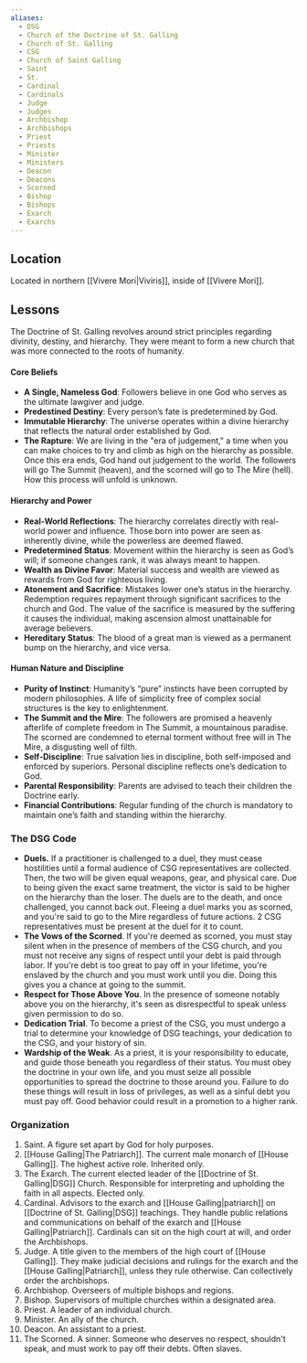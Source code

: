 ```yaml
---
aliases:
  - DSG
  - Church of the Doctrine of St. Galling
  - Church of St. Galling
  - CSG
  - Church of Saint Galling
  - Saint
  - St.
  - Cardinal
  - Cardinals
  - Judge
  - Judges
  - Archbishop
  - Archbishops
  - Priest
  - Priests
  - Minister
  - Ministers
  - Deacon
  - Deacons
  - Scorned
  - Bishop
  - Bishops
  - Exarch
  - Exarchs
---
```

## Location
Located in northern [[Vivere Mori|Viviris]], inside of [[Vivere Mori]]. 

## Lessons
The Doctrine of St. Galling revolves around strict principles regarding divinity, destiny, and hierarchy. They were meant to form a new church that was more connected to the roots of humanity.

#### Core Beliefs
- **A Single, Nameless God**: Followers believe in one God who serves as the ultimate lawgiver and judge.
- **Predestined Destiny**: Every person’s fate is predetermined by God. 
- **Immutable Hierarchy**: The universe operates within a divine hierarchy that reflects the natural order established by God.
- **The Rapture**: We are living in the "era of judgement," a time when you can make choices to try and climb as high on the hierarchy as possible. Once this era ends, God hand out judgement to the world. The followers will go The Summit (heaven), and the scorned will go to The Mire (hell). How this process will unfold is unknown.

#### Hierarchy and Power
- **Real-World Reflections**: The hierarchy correlates directly with real-world power and influence. Those born into power are seen as inherently divine, while the powerless are deemed flawed.
- **Predetermined Status**: Movement within the hierarchy is seen as God’s will; if someone changes rank, it was always meant to happen.
- **Wealth as Divine Favor**: Material success and wealth are viewed as rewards from God for righteous living.
- **Atonement and Sacrifice**: Mistakes lower one’s status in the hierarchy. Redemption requires repayment through significant sacrifices to the church and God. The value of the sacrifice is measured by the suffering it causes the individual, making ascension almost unattainable for average believers.
- **Hereditary Status**: The blood of a great man is viewed as a permanent bump on the hierarchy, and vice versa.  

#### Human Nature and Discipline
- **Purity of Instinct**: Humanity’s “pure” instincts have been corrupted by modern philosophies. A life of simplicity free of complex social structures is the key to enlightenment. 
- **The Summit and the Mire**: The followers are promised a heavenly afterlife of complete freedom in The Summit, a mountainous paradise. The scorned are condemned to eternal torment without free will in The Mire, a disgusting well of filth. 
- **Self-Discipline**: True salvation lies in discipline, both self-imposed and enforced by superiors. Personal discipline reflects one’s dedication to God.
- **Parental Responsibility**: Parents are advised to teach their children the Doctrine early.
- **Financial Contributions**: Regular funding of the church is mandatory to maintain one’s faith and standing within the hierarchy.

### The DSG Code
- **Duels.** If a practitioner is challenged to a duel, they must cease hostilities until a formal audience of CSG representatives are collected. Then, the two will be given equal weapons, gear, and physical care. Due to being given the exact same treatment, the victor is said to be higher on the hierarchy than the loser. The duels are to the death, and once challenged, you cannot back out. Fleeing a duel marks you as scorned, and you're said to go to the Mire regardless of future actions. 2 CSG representatives must be present at the duel for it to count.
- **The Vows of the Scorned**. If you're deemed as scorned, you must stay silent when in the presence of members of the CSG church, and you must not receive any signs of respect until your debt is paid through labor. If you're debt is too great to pay off in your lifetime, you're enslaved by the church and you must work until you die. Doing this gives you a chance at going to the summit. 
- **Respect for Those Above You**. In the presence of someone notably above you on the hierarchy, it's seen as disrespectful to speak unless given permission to do so. 
- **Dedication Trial**. To become a priest of the CSG, you must undergo a trial to determine your knowledge of DSG teachings, your dedication to the CSG, and your history of sin. 
- **Wardship of the Weak**. As a priest, it is your responsibility to educate, and guide those beneath you regardless of their status. You must obey the doctrine in your own life, and you must seize all possible opportunities to spread the doctrine to those around you. Failure to do these things will result in loss of privileges, as well as a sinful debt you must pay off. Good behavior could result in a promotion to a higher rank.

### Organization
1. Saint. A figure set apart by God for holy purposes.
2. [[House Galling|The Patriarch]]. The current male monarch of [[House Galling]]. The highest active role. Inherited only.
3. The Exarch. The current elected leader of the [[Doctrine of St. Galling|DSG]] Church. Responsible for interpreting and upholding the faith in all aspects. Elected only. 
4. Cardinal. Advisors to the exarch and [[House Galling|patriarch]] on [[Doctrine of St. Galling|DSG]] teachings. They handle public relations and communications on behalf of the exarch and [[House Galling|Patriarch]]. Cardinals can sit on the high court at will, and order the Archbishops. 
5. Judge. A title given to the members of the high court of [[House Galling]]. They make judicial decisions and rulings for the exarch and the [[House Galling|Patriarch]], unless they rule otherwise. Can collectively order the archbishops. 
6. Archbishop. Overseers of multiple bishops and regions. 
7. Bishop. Supervisors of multiple churches within a designated area.
8. Priest. A leader of an individual church.
9. Minister. An ally of the church. 
10. Deacon. An assistant to a priest.
11. The Scorned. A sinner. Someone who deserves no respect, shouldn't speak, and must work to pay off their debts. Often slaves.